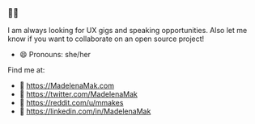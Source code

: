 ### 👋🦄

I am always looking for UX gigs and speaking opportunities. Also let me know if you want to collaborate on an open source project!

<!--
- 🔭 I’m currently working on ...
- 🌱 I’m currently learning ...
- 👯 I’m looking to collaborate on ...
- 🤔 I’m looking for help with ...
- 💬 Ask me about ...
-->

- 😄 Pronouns: she/her

Find me at:

- 🎨 https://MadelenaMak.com
- 🐤 https://twitter.com/MadelenaMak
- 🤖 https://reddit.com/u/mmakes
- 💼 https://linkedin.com/in/MadelenaMak

<!-- ![My GitHub Stats](https://github-readme-stats.vercel.app/api?username=Madelena&count_private=true&show_icons=true&title_color=C30052&icon_color=C30052&text_color=FFFFFF&bg_color=000000&hide_border=true#gh-dark-mode-only) -->
